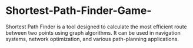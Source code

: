 # Shortest-Path-Finder-Game-
Shortest Path Finder is a tool designed to calculate the most efficient route between two points using graph algorithms. It can be used in navigation systems, network optimization, and various path-planning applications.

